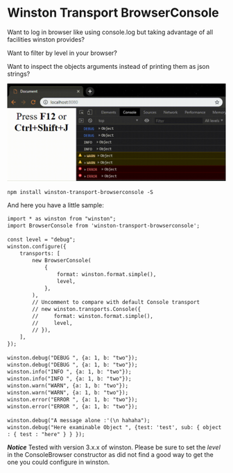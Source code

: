 # Winston Transport BrowserConsole

Want to log in browser like using console.log but taking advantage of all facilities winston provides?

Want to filter by level in your browser?

Want to inspect the objects arguments instead of printing them as json strings?


<img src="res/filtering.gif" width="640">

```
npm install winston-transport-browserconsole -S
```

And here you have a little sample:
```
import * as winston from "winston";
import BrowserConsole from 'winston-transport-browserconsole';

const level = "debug";
winston.configure({
    transports: [
        new BrowserConsole(
            {
                format: winston.format.simple(),
                level,
            },
        ),
        // Uncomment to compare with default Console transport
        // new winston.transports.Console({
        //     format: winston.format.simple(),
        //     level,
        // }),
    ],
});

winston.debug("DEBUG ", {a: 1, b: "two"});
winston.debug("DEBUG ", {a: 1, b: "two"});
winston.info("INFO ", {a: 1, b: "two"});
winston.info("INFO ", {a: 1, b: "two"});
winston.warn("WARN", {a: 1, b: "two"});
winston.warn("WARN", {a: 1, b: "two"});
winston.error("ERROR ", {a: 1, b: "two"});
winston.error("ERROR ", {a: 1, b: "two"});

winston.debug("A message alone :'(\n hahaha");
winston.debug("Here examinable Object ", {test: 'test', sub: { object : { test : "here" } } });

```


***Notice*** Tested with version 3.x.x of winston.
Please be sure to set the *level* in the ConsoleBrowser constructor as did not find a good way to get the one you could configure in winston.
